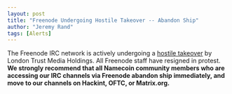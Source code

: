 ```yaml
---
layout: post
title: "Freenode Undergoing Hostile Takeover -- Abandon Ship"
author: "Jeremy Rand"
tags: [Alerts]
---
```


The Freenode IRC network is actively undergoing a [hostile takeover](https://gist.github.com/joepie91/df80d8d36cd9d1bde46ba018af497409/) by London Trust Media Holdings.  All Freenode staff have resigned in protest.  **We strongly recommend that all Namecoin community members who are accessing our IRC channels via Freenode abandon ship immediately, and move to our channels on Hackint, OFTC, or Matrix.org.**

